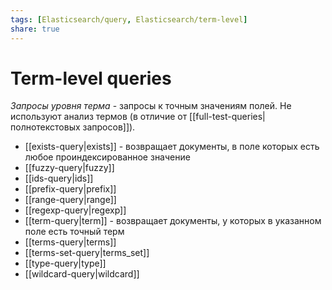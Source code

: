 ```yaml
---
tags: [Elasticsearch/query, Elasticsearch/term-level]
share: true
---
```

# Term-level queries
*Запросы уровня терма* - запросы к точным значениям полей. Не используют анализ термов (в отличие от [[full-test-queries|полнотекстовых запросов]]).
- [[exists-query|exists]] - возвращает документы, в поле которых есть любое проиндексированное значение
- [[fuzzy-query|fuzzy]]
- [[ids-query|ids]]
- [[prefix-query|prefix]]
- [[range-query|range]]
- [[regexp-query|regexp]]
- [[term-query|term]] - возвращает документы, у которых в указанном поле есть точный терм
- [[terms-query|terms]]
- [[terms-set-query|terms_set]]
- [[type-query|type]]
- [[wildcard-query|wildcard]]
